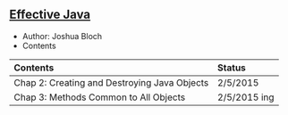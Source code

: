 ## [Effective Java]()

- Author: Joshua Bloch
- Contents

|Contents| Status|
|:-------|:------|
|Chap 2: Creating and Destroying Java Objects| 2/5/2015|
|Chap 3: Methods Common to All Objects| 2/5/2015 ing|
